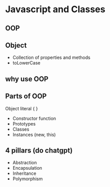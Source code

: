 # Javascript and Classes

## OOP 

## Object 
- Collection of properties and methods 
- toLowerCase

## why use OOP 

## Parts of OOP 
Object literal { } 

- Constructor function 
- Prototypes
- Classes
- Instances (new, this) 

## 4 pillars (do chatgpt)
- Abstraction
- Encapsulation
- Inheritance 
- Polymorphism 